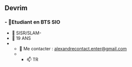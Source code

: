 ## Devrim

### - 🔭Etudiant en BTS SIO
- 🌱 SISR/SLAM-
-  👯 19 ANS
-  - 💬 Me contacter : alexandrecontact.enter@gmail.com
   - - 📫 TR
